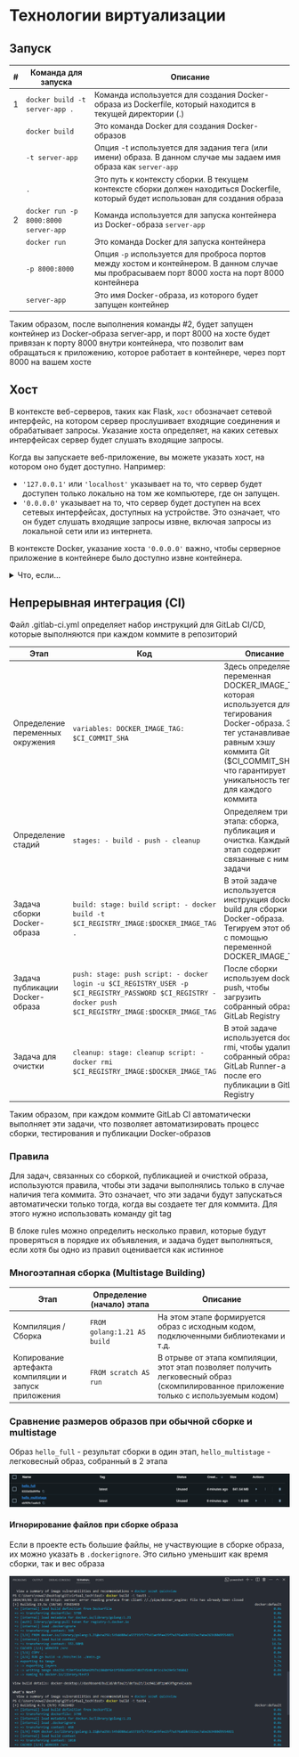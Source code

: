# Технологии виртуализации

## Запуск

| # | Команда для запуска | Описание |
|---|---|---|
| 1 | `docker build -t server-app .` | Команда используется для создания Docker-образа из Dockerfile, который находится в текущей директории (.) |
|  | `docker build` |  Это команда Docker для создания Docker-образов |
|  | `-t server-app` | Опция -t используется для задания тега (или имени) образа. В данном случае мы задаем имя образа как `server-app` |
|  | `.` | Это путь к контексту сборки. В текущем контексте сборки должен находиться Dockerfile, который будет использован для создания образа |
| 2 | `docker run -p 8000:8000 server-app` | Команда используется для запуска контейнера из Docker-образа `server-app` |
|  | `docker run` | Это команда Docker для запуска контейнера |
|  | `-p 8000:8000` |  Опция `-p` используется для проброса портов между хостом и контейнером. В данном случае мы пробрасываем порт 8000 хоста на порт 8000 контейнера |
|  | `server-app` | Это имя Docker-образа, из которого будет запущен контейнер |

Таким образом, после выполнения команды #2, будет запущен контейнер из Docker-образа server-app, и порт 8000 на хосте будет привязан к порту 8000 внутри контейнера, что позволит вам обращаться к приложению, которое работает в контейнере, через порт 8000 на вашем хосте

## Хост

В контексте веб-серверов, таких как Flask, `хост` обозначает сетевой интерфейс, на котором сервер прослушивает входящие соединения и обрабатывает запросы. Указание хоста определяет, на каких сетевых интерфейсах сервер будет слушать входящие запросы.

Когда вы запускаете веб-приложение, вы можете указать хост, на котором оно будет доступно. Например:

+ `'127.0.0.1'` или `'localhost'` указывает на то, что сервер будет доступен только локально на том же компьютере, где он запущен.
+ `'0.0.0.0'` указывает на то, что сервер будет доступен на всех сетевых интерфейсах, доступных на устройстве. Это означает, что он будет слушать входящие запросы извне, включая запросы из локальной сети или из интернета.

В контексте Docker, указание хоста `'0.0.0.0'` важно, чтобы серверное приложение в контейнере было доступно извне контейнера.

<details>
<summary>Что, если...</summary>

Если запустить серверное приложение на базе Flask в Docker контейнере и не указать `host='0.0.0.0'`, Flask по умолчанию будет прослушивать только локальный IP-адрес контейнера. Это означает, что Flask приложение будет доступно только внутри контейнера и не будет доступно извне.

Для того чтобы Flask приложение было доступно извне контейнера, например, для обработки входящих запросов из интернета или из других контейнеров в той же сети, нужно явно указать host='0.0.0.0', чтобы Flask прослушивал все сетевые интерфейсы в контейнере.

</details>

## Непрерывная интеграция (CI)

Файл .gitlab-ci.yml определяет набор инструкций для GitLab CI/CD, которые выполняются при каждом коммите в репозиторий

| Этап | Код                                                                                                                                                      | Описание                                                                                                                                                                                                                     |
|-|----------------------------------------------------------------------------------------------------------------------------------------------------------|------------------------------------------------------------------------------------------------------------------------------------------------------------------------------------------------------------------------------|
|Определение переменных окружения| `variables: DOCKER_IMAGE_TAG: $CI_COMMIT_SHA`                                                                                                            | Здесь определяется переменная DOCKER_IMAGE_TAG, которая используется для тегирования Docker-образа. Этот тег устанавливается равным хэшу коммита Git ($CI_COMMIT_SHA), что гарантирует уникальность тега для каждого коммита |
|Определение стадий| `stages: - build - push - cleanup`                                                                                                                       | Определяем три этапа: сборка, публикация и очистка. Каждый этап содержит связанные с ним задачи                                                                                                                              |
|Задача сборки Docker-образа| `build: stage: build script: - docker build -t $CI_REGISTRY_IMAGE:$DOCKER_IMAGE_TAG .`                                                                   | В этой задаче используется инструкция docker build для сборки Docker-образа. Тегируем этот образ с помощью переменной DOCKER_IMAGE_TAG                                                                                       |
|Задача публикации Docker-образа| `push: stage: push script: - docker login -u $CI_REGISTRY_USER -p $CI_REGISTRY_PASSWORD $CI_REGISTRY - docker push $CI_REGISTRY_IMAGE:$DOCKER_IMAGE_TAG` | После сборки используем docker push, чтобы загрузить собранный образ в GitLab Registry                                                                                                                                       |
|Задача для очистки| `cleanup: stage: cleanup script: - docker rmi $CI_REGISTRY_IMAGE:$DOCKER_IMAGE_TAG`| В этой задаче используется docker rmi, чтобы удалить собранный образ с GitLab Runner-а после его публикации в GitLab Registry|

Таким образом, при каждом коммите GitLab CI автоматически выполняет эти задачи, что позволяет автоматизировать процесс сборки, тестирования и публикации Docker-образов

### Правила
Для задач, связанных со сборкой, публикацией и очисткой образа, используются правила, чтобы эти задачи выполнялись только в случае наличия тега коммита. Это означает, что эти задачи будут запускаться автоматически только тогда, когда вы создаете тег для коммита. Для этого нужно использовать команду git tag

В блоке rules можно определить несколько правил, которые будут проверяться в порядке их объявления, и задача будет выполняться, если хотя бы одно из правил оценивается как истинное

### Многоэтапная сборка (Multistage Building)

| Этап                                                 | Определение (начало) этапа | Описание                                                                                                                                                  |
|------------------------------------------------------|----------------------------|-----------------------------------------------------------------------------------------------------------------------------------------------------------|
| Компиляция / Сборка                                  | `FROM golang:1.21 AS build`        | На этом этапе формируется образ с исходным кодом, подключенными библиотеками и т.д.                                                                       |
| Копирование артефакта компиляции и запуск приложения | `FROM scratch AS run`       | В отрыве от этапа компиляции, этот этап позволяет получить легковесный образ (скомпилированное приложение только с используемым кодом) |

### Сравнение размеров образов при обычной сборке и multistage

Образ `hello_full` - результат сборки в один этап, `hello_multistage` - легковесный образ, собранный в 2 этапа

![Сравнение размеров образов](/doc/compare_image_size.png)

#### Игнорирование файлов при сборке образа

Если в проекте есть большие файлы, не участвующие в сборке образа, их можно указать в `.dockerignore`. Это сильно уменьшит как время сборки, так и вес образа

![Сравнение времени сборки](/doc/compare_build_time.png)